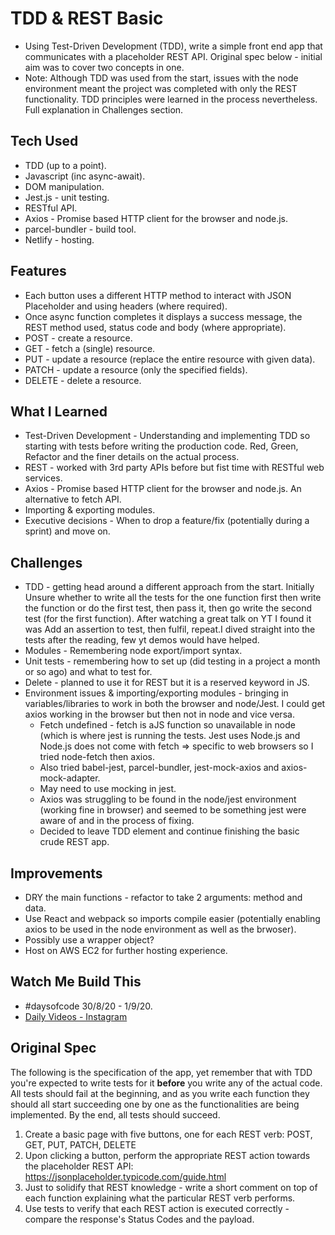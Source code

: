 # TDD & REST Basic

- Using Test-Driven Development (TDD), write a simple front end app that communicates with a placeholder REST API. Original spec below - initial aim was to cover two concepts in one.
- Note: Although TDD was used from the start, issues with the node environment meant the project was completed with only the REST functionality. TDD principles were learned in the process nevertheless. Full explanation in Challenges section.

## Tech Used

- TDD (up to a point).
- Javascript (inc async-await).
- DOM manipulation.
- Jest.js - unit testing.
- RESTful API.
- Axios - Promise based HTTP client for the browser and node.js.
- parcel-bundler - build tool.
- Netlify - hosting.

## Features

- Each button uses a different HTTP method to interact with JSON Placeholder and using headers (where required).
- Once async function completes it displays a success message, the REST method used, status code and body (where appropriate).
- POST - create a resource.
- GET - fetch a (single) resource.
- PUT - update a resource (replace the entire resource with given data).
- PATCH - update a resource (only the specified fields).
- DELETE - delete a resource.

## What I Learned

- Test-Driven Development - Understanding and implementing TDD so starting with tests before writing the production code. Red, Green, Refactor and the finer details on the actual process.
- REST - worked with 3rd party APIs before but fist time with RESTful web services.
- Axios - Promise based HTTP client for the browser and node.js. An alternative to fetch API.
- Importing & exporting modules.
- Executive decisions - When to drop a feature/fix (potentially during a sprint) and move on.

## Challenges

- TDD - getting head around a different approach from the start.
  Initially Unsure whether to write all the tests for the one function first then write the function or do the first test, then pass it, then go write the second test (for the first function). After watching a great talk on YT I found it was Add an assertion to test, then fulfil, repeat.I dived straight into the tests after the reading, few yt demos would have helped.
- Modules - Remembering node export/import syntax.
- Unit tests - remembering how to set up (did testing in a project a month or so ago) and what to test for.
- Delete - planned to use it for REST but it is a reserved keyword in JS.
- Environment issues & importing/exporting modules - bringing in variables/libraries to work in both the browser and node/Jest. I could get axios working in the browser but then not in node and vice versa.
  - Fetch undefined - fetch is aJS function so unavailable in node (which is where jest is running the tests. Jest uses Node.js and Node.js does not come with fetch => specific to web browsers so I tried node-fetch then axios.
  - Also tried babel-jest, parcel-bundler, jest-mock-axios and axios-mock-adapter.
  - May need to use mocking in jest.
  - Axios was struggling to be found in the node/jest environment (working fine in browser) and seemed to be something jest were aware of and in the process of fixing.
  - Decided to leave TDD element and continue finishing the basic crude REST app.

## Improvements

- DRY the main functions - refactor to take 2 arguments: method and data.
- Use React and webpack so imports compile easier (potentially enabling axios to be used in the node environment as well as the brwoser).
- Possibly use a wrapper object?
- Host on AWS EC2 for further hosting experience.

## Watch Me Build This

- #daysofcode 30/8/20 - 1/9/20.
- [Daily Videos - Instagram](https://www.instagram.com/samchillcott/)

## Original Spec

The following is the specification of the app, yet remember that with TDD you're expected to write tests for it **before** you write any of the actual code. All tests should fail at the beginning, and as you write each function they should all start succeeding one by one as the functionalities are being implemented. By the end, all tests should succeed.

1. Create a basic page with five buttons, one for each REST verb: POST, GET, PUT, PATCH, DELETE
2. Upon clicking a button, perform the appropriate REST action towards the placeholder REST API: https://jsonplaceholder.typicode.com/guide.html
3. Just to solidify that REST knowledge - write a short comment on top of each function explaining what the particular REST verb performs.
4. Use tests to verify that each REST action is executed correctly - compare the response's Status Codes and the payload.
